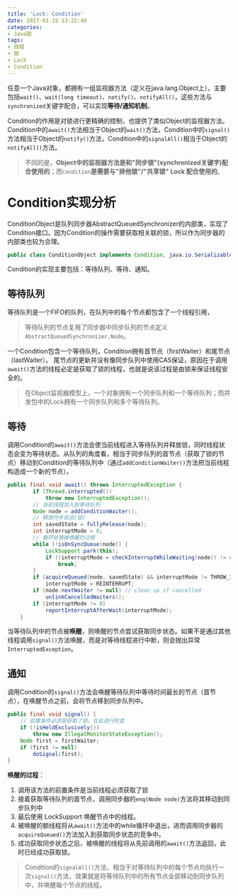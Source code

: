 ```yaml
---
title: 'Lock: Condition'
date: 2017-01-15 13:22:49
categories:
- Java锁
tags:
- 线程
- 锁
- Lock
- Condition
---
```


任意一个Java对象，都拥有一组监视器方法（定义在java.lang.Object上），主要包括`wait()`、`wait(long timeout)`、`notify()`、`notifyAll()`，这些方法与`synchronized`关键字配合，可以实现**等待/通知机制**。

Condition的作用是对锁进行更精确的控制，也提供了类似Object的监视器方法。
Condition中的`await()`方法相当于Object的`wait()`方法，Condition中的`signal()`方法相当于Object的`notify()`方法，Condition中的`signalAll()`相当于Object的`notifyAll()`方法。

> 不同的是，**Object中的监视器方法是和"同步锁"(synchronized关键字)配合使用的**；而`Condition`**是需要与"排他锁"/"共享锁" Lock 配合使用的**。

# Condition实现分析
ConditionObject是队列同步器AbstractQueuedSynchronizer的内部类，实现了Condition接口。因为Condition的操作需要获取相关联的锁，所以作为同步器的内部类也较为合理。
```java
public class ConditionObject implements Condition, java.io.Serializable
```
Condition的实现主要包括：等待队列、等待、通知。
## 等待队列
等待队列是一个FIFO的队列，在队列中的每个节点都包含了一个线程引用，
> 等待队列的节点复用了同步器中同步队列的节点定义`AbstractQueuedSynchronizer.Node`。

一个Condition包含一个等待队列，Condition拥有首节点（firstWaiter）和尾节点（lastWaiter）。
尾节点的更新并没有像同步队列中使用CAS保证，原因在于调用`await()`方法的线程必定是获取了锁的线程，也就是说该过程是由锁来保证线程安全的。

> 在Object监视器模型上，一个对象拥有一个同步队列和一个等待队列；而并发包中的Lock拥有一个同步队列和多个等待队列。

## 等待
调用Condition的`await()`方法会使当前线程进入等待队列并释放锁，同时线程状态会变为等待状态。从队列的角度看，相当于同步队列的首节点（获取了锁的节点）移动到Condition的等待队列中（通过`addConditionWaiter()`方法把当前线程构造成一个新的节点）。
```java
public final void await() throws InterruptedException {
        if (Thread.interrupted())
            throw new InterruptedException();
        // 当前线程加入到等待队列
        Node node = addConditionWaiter();
        // 释放同步状态(锁)
        int savedState = fullyRelease(node);
        int interruptMode = 0;
        // 循环处理被唤醒的过程
        while (!isOnSyncQueue(node)) {
            LockSupport.park(this);
            if ((interruptMode = checkInterruptWhileWaiting(node)) != 0)
                break;
        }
        if (acquireQueued(node, savedState) && interruptMode != THROW_IE)
            interruptMode = REINTERRUPT;
        if (node.nextWaiter != null) // clean up if cancelled
            unlinkCancelledWaiters();
        if (interruptMode != 0)
            reportInterruptAfterWait(interruptMode);
    }
```
当等待队列中的节点被**唤醒**，则唤醒的节点尝试获取同步状态。如果不是通过其他线程调用`signal()`方法唤醒，而是对等待线程进行中断，则会抛出异常`InterruptedException`。

## 通知
调用Condition的`signal()`方法会唤醒等待队列中等待时间最长的节点（首节点），在唤醒节点之前，会将节点移到同步队列中。
```java
public final void signal() {
	// 前置条件必须是获取了锁，在此进行检查
    if (!isHeldExclusively())
        throw new IllegalMonitorStateException();
    Node first = firstWaiter;
    if (first != null)
        doSignal(first);
}
```
**唤醒的过程**：
1. 调用该方法的前置条件是当前线程必须获取了锁
2. 接着获取等待队列的首节点，调用同步器的`enq(Node node)`方法将其移动到同步队列中
3. 最后使用 LockSupport 唤醒节点中的线程。
4. 被唤醒的额线程将从`await()`方法中的while循环中退出，进而调用同步器的`acquireQueued()`方法加入到获取同步状态的竞争中。
5. 成功获取同步状态之后，被唤醒的线程将从先前调用的`await()`方法返回，此时已经成功获取锁。

> Condition的`signalAll()`方法，相当于对等待队列中的每个节点均执行一次`signal()`方法，效果就是将等待队列中的所有节点全部移动到同步队列中，并唤醒每个节点的线程。